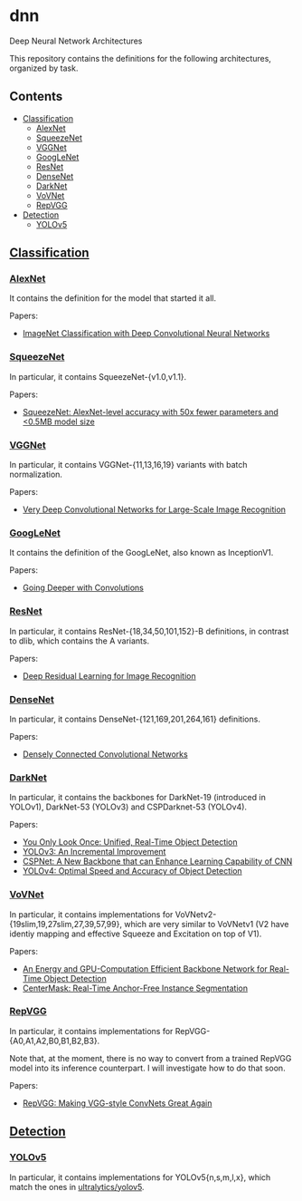 # dnn
Deep Neural Network Architectures

This repository contains the definitions for the following architectures, organized by task.

## Contents
- [Classification](#classification)
  - [AlexNet](#alexnet)
  - [SqueezeNet](#squeezenet)
  - [VGGNet](#vggnet)
  - [GoogLeNet](#googlenet)
  - [ResNet](#resnet)
  - [DenseNet](#densenet)
  - [DarkNet](#darknet)
  - [VoVNet](#vovnet)
  - [RepVGG](#repvgg)
- [Detection](#detection)
  - [YOLOv5](#yolov5)

## [Classification](./src/classification)

### [AlexNet](./src/classification/alexnet.h)

It contains the definition for the model that started it all.

Papers:
- [ImageNet Classification with Deep Convolutional Neural Networks](https://papers.nips.cc/paper/4824-imagenet-classification-with-deep-convolutional-neural-networks)

### [SqueezeNet](./src/classification/squeezenet.h)

In particular, it contains SqueezeNet-{v1.0,v1.1}.

Papers:
- [SqueezeNet: AlexNet-level accuracy with 50x fewer parameters and <0.5MB model size](https://arxiv.org/abs/1602.07360)

### [VGGNet](./src/classification/vggnet.h)

In particular, it contains VGGNet-{11,13,16,19} variants with batch normalization.

Papers:
- [Very Deep Convolutional Networks for Large-Scale Image Recognition](https://arxiv.org/abs/1409.1556)

### [GoogLeNet](./src/classification/googlenet.h)

It contains the definition of the GoogLeNet, also known as InceptionV1.

Papers:
- [Going Deeper with Convolutions](https://arxiv.org/abs/1409.4842)

### [ResNet](./src/classification/resnet.h)

In particular, it contains ResNet-{18,34,50,101,152}-B definitions, in contrast to dlib, which contains the A variants.

Papers:
- [Deep Residual Learning for Image Recognition](https://arxiv.org/abs/1512.03385)

### [DenseNet](./src/classification/densenet.h)

In particular, it contains DenseNet-{121,169,201,264,161} definitions.

Papers:
- [Densely Connected Convolutional Networks](https://arxiv.org/abs/1608.06993)

### [DarkNet](./src/classification/darknet.h)

In particular, it contains the backbones for DarkNet-19 (introduced in YOLOv1), DarkNet-53 (YOLOv3) and CSPDarknet-53 (YOLOv4).

Papers:
- [You Only Look Once: Unified, Real-Time Object Detection](https://arxiv.org/abs/1506.02640)
- [YOLOv3: An Incremental Improvement](https://arxiv.org/abs/1804.02767)
- [CSPNet: A New Backbone that can Enhance Learning Capability of CNN](https://arxiv.org/abs/1911.11929)
- [YOLOv4: Optimal Speed and Accuracy of Object Detection](https://arxiv.org/abs/2004.10934)

### [VoVNet](./src/classification/vovnet.h)

In particular, it contains implementations for VoVNetv2-{19slim,19,27slim,27,39,57,99}, which are very similar to VoVNetv1 (V2 have identiy mapping and effective Squeeze and Excitation on top of V1).

Papers:
- [An Energy and GPU-Computation Efficient Backbone Network for Real-Time Object Detection](https://arxiv.org/abs/1904.09730)
- [CenterMask: Real-Time Anchor-Free Instance Segmentation](https://arxiv.org/abs/1911.06667)

### [RepVGG](./src/classification/repvgg.h)

In particular, it contains implementations for RepVGG-{A0,A1,A2,B0,B1,B2,B3}.

Note that, at the moment, there is no way to convert from a trained RepVGG model into its inference counterpart.
I will investigate how to do that soon.

Papers:
- [RepVGG: Making VGG-style ConvNets Great Again](https://arxiv.org/abs/2101.03697)

## [Detection](./src/detection)

### [YOLOv5](./src/detection/yolov5.h)

In particular, it contains implementations for YOLOv5{n,s,m,l,x}, which match the ones in [ultralytics/yolov5](https://github.com/ultralytics/yolov5).
